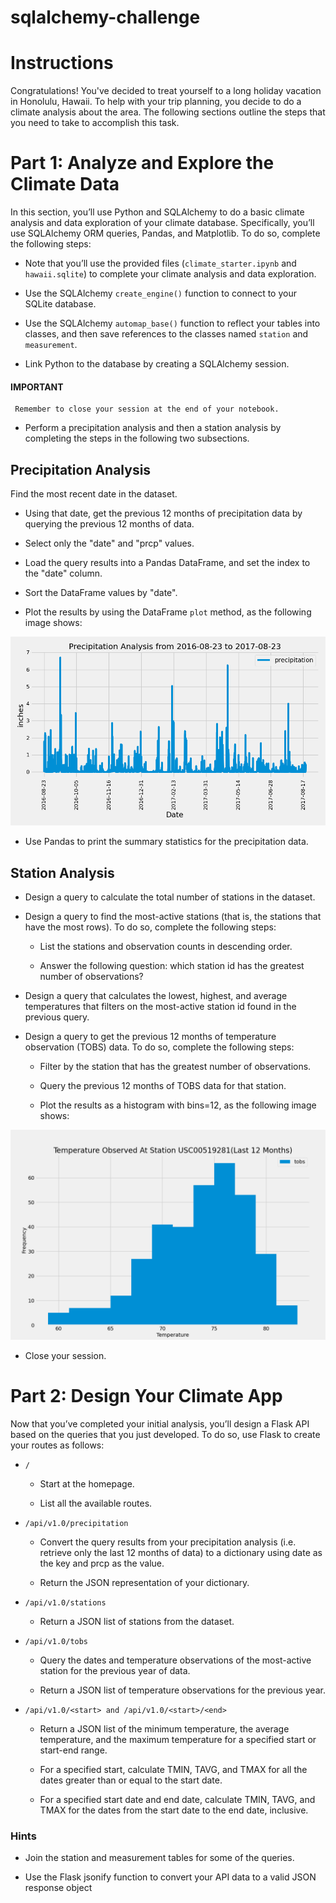 # sqlalchemy-challenge

# Instructions
Congratulations! You've decided to treat yourself to a long holiday vacation in Honolulu, Hawaii. To help with your trip planning, you decide to do a climate analysis about the area. The following sections outline the steps that you need to take to accomplish this task.

# Part 1: Analyze and Explore the Climate Data
In this section, you’ll use Python and SQLAlchemy to do a basic climate analysis and data exploration of your climate database. Specifically, you’ll use SQLAlchemy ORM queries, Pandas, and Matplotlib. To do so, complete the following steps:

  * Note that you’ll use the provided files (`climate_starter.ipynb` and `hawaii.sqlite`) to complete your climate analysis and data exploration.

  * Use the SQLAlchemy `create_engine()` function to connect to your SQLite database.

  * Use the SQLAlchemy `automap_base()` function to reflect your tables into classes, and then save references to the classes named `station` and `measurement`.

  * Link Python to the database by creating a SQLAlchemy session.

 ####   **IMPORTANT**
     Remember to close your session at the end of your notebook.

  * Perform a precipitation analysis and then a station analysis by completing the steps in the following two subsections.

## Precipitation Analysis
Find the most recent date in the dataset.

* Using that date, get the previous 12 months of precipitation data by querying the previous 12 months of data.

* Select only the "date" and "prcp" values.

* Load the query results into a Pandas DataFrame, and set the index to the "date" column.

* Sort the DataFrame values by "date".

* Plot the results by using the DataFrame `plot` method, as the following image shows:

![This is a plot](https://github.com/sonila15/sqlalchemy-challenge/blob/main/SurfsUp/Images/prcp.png)
* Use Pandas to print the summary statistics for the precipitation data.

## Station Analysis
* Design a query to calculate the total number of stations in the dataset.

* Design a query to find the most-active stations (that is, the stations that have the most rows). To do so, complete the following steps:

  - List the stations and observation counts in descending order.

  - Answer the following question: which station id has the greatest number of observations?

* Design a query that calculates the lowest, highest, and average temperatures that filters on the most-active station id found in the previous query.

* Design a query to get the previous 12 months of temperature observation (TOBS) data. To do so, complete the following steps:

  - Filter by the station that has the greatest number of observations.

  - Query the previous 12 months of TOBS data for that station.

  - Plot the results as a histogram with bins=12, as the following image shows:

![This is a plot](https://github.com/sonila15/sqlalchemy-challenge/blob/main/SurfsUp/Images/tobs.png)

* Close your session.

# Part 2: Design Your Climate App
Now that you’ve completed your initial analysis, you’ll design a Flask API based on the queries that you just developed. To do so, use Flask to create your routes as follows:

+ `/`

  - Start at the homepage.

  - List all the available routes.

+ `/api/v1.0/precipitation`

  - Convert the query results from your precipitation analysis (i.e. retrieve only the last 12 months of data) to a dictionary using date as the key and prcp as the value.

  - Return the JSON representation of your dictionary.

+ `/api/v1.0/stations`

  - Return a JSON list of stations from the dataset.

+ `/api/v1.0/tobs`

  - Query the dates and temperature observations of the most-active station for the previous year of data.

  - Return a JSON list of temperature observations for the previous year.

+ `/api/v1.0/<start> and /api/v1.0/<start>/<end>`

  - Return a JSON list of the minimum temperature, the average temperature, and the maximum temperature for a specified start or start-end range.

  - For a specified start, calculate TMIN, TAVG, and TMAX for all the dates greater than or equal to the start date.

  - For a specified start date and end date, calculate TMIN, TAVG, and TMAX for the dates from the start date to the end date, inclusive.

### **Hints**
* Join the station and measurement tables for some of the queries.

* Use the Flask jsonify function to convert your API data to a valid JSON response object
